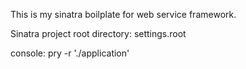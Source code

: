 This is my sinatra boilplate for web service framework.

Sinatra project root directory: settings.root

console: pry -r './application'

